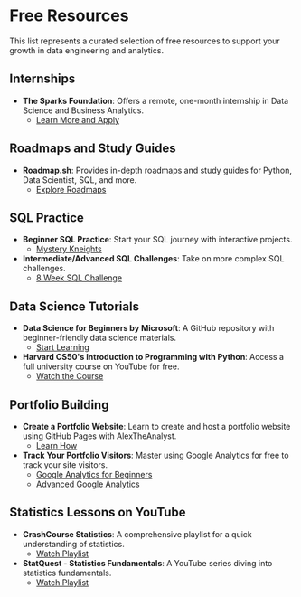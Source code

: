 # Free Resources

This list represents a curated selection of free resources to support your growth in data engineering and analytics.

## Internships
- **The Sparks Foundation**: Offers a remote, one-month internship in Data Science and Business Analytics.
  - [Learn More and Apply](https://www.linkedin.com/company/the-sparks-foundation/)

## Roadmaps and Study Guides
- **Roadmap.sh**: Provides in-depth roadmaps and study guides for Python, Data Scientist, SQL, and more.
  - [Explore Roadmaps](https://roadmap.sh/)

## SQL Practice
- **Beginner SQL Practice**: Start your SQL journey with interactive projects.
  - [Mystery Kneights](https://mystery.knightlab.com/)
- **Intermediate/Advanced SQL Challenges**: Take on more complex SQL challenges.
  - [8 Week SQL Challenge](https://8weeksqlchallenge.com/)

## Data Science Tutorials
- **Data Science for Beginners by Microsoft**: A GitHub repository with beginner-friendly data science materials.
  - [Start Learning](https://github.com/microsoft/Data-Science-For-Beginners/tree/main)
- **Harvard CS50's Introduction to Programming with Python**: Access a full university course on YouTube for free.
  - [Watch the Course](https://youtu.be/nLRL_NcnK-4)

## Portfolio Building
- **Create a Portfolio Website**: Learn to create and host a portfolio website using GitHub Pages with AlexTheAnalyst.
  - [Learn How](https://youtu.be/ocdwh0KYeUs)
- **Track Your Portfolio Visitors**: Master using Google Analytics for free to track your site visitors.
  - [Google Analytics for Beginners](https://www.youtube.com/watch?v=94P3gPFR060)
  - [Advanced Google Analytics](https://www.youtube.com/watch?v=XPuWgkd3RCs)

## Statistics Lessons on YouTube
- **CrashCourse Statistics**: A comprehensive playlist for a quick understanding of statistics.
  - [Watch Playlist](https://www.youtube.com/playlist?list=PL8dPuuaLjXtNM_Y-bUAhblSAdWRnmBUcr)
- **StatQuest - Statistics Fundamentals**: A YouTube series diving into statistics fundamentals.
  - [Watch Playlist](https://www.youtube.com/playlist?list=PLblh5JKOoLUK0FLuzwntyYI10UQFUhsY9)
